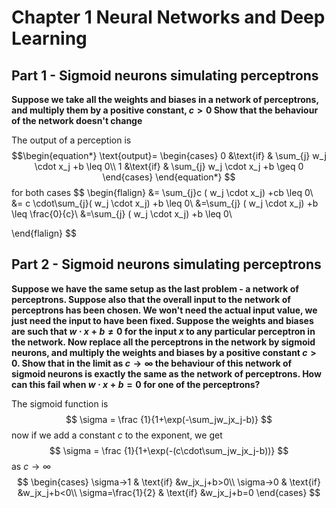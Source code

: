 # Chapter 1 Neural Networks and Deep Learning
## Part 1 - **Sigmoid neurons simulating perceptrons**
**Suppose we take all the weights and biases in a network of perceptrons, and multiply them by a positive constant, $c>0$  Show that the behaviour of the network doesn't change**

The output of a perception is
$$\begin{equation*}
\text{output}=
\begin{cases}
0 &\text{if} & \sum_{j}  w_j \cdot x_j +b \leq 0\\
1 &\text{if} & \sum_{j}  w_j \cdot x_j +b \geq 0
\end{cases}
\end{equation*} 
$$
for both cases 
$$
\begin{flalign}
&= \sum_{j}c ( w_j \cdot x_j) +cb \leq 0\\
&= c \cdot\sum_{j}( w_j \cdot x_j) +b \leq 0\\ 
&=\sum_{j} ( w_j \cdot x_j) +b \leq \frac{0}{c}\\
&=\sum_{j} ( w_j \cdot x_j) +b \leq 0\\

\end{flalign}
$$
## Part 2 - **Sigmoid neurons simulating perceptrons** 
**Suppose we have the same setup as the last problem - a network of perceptrons. Suppose also that the overall input to the network of perceptrons has been chosen. We won't need the actual input value, we just need the input to have been fixed. Suppose the weights and biases are such that $w⋅x+b\neq0$ for the input $x$ to any particular perceptron in the network. Now replace all the perceptrons in the network by sigmoid neurons, and multiply the weights and biases by a positive constant $c>0$. Show that in the limit as $c→∞$ the behaviour of this network of sigmoid neurons is exactly the same as the network of perceptrons. How can this fail when $w⋅x+b=0$ for one of the perceptrons?**

The sigmoid function is 
$$
\sigma = \frac {1}{1+\exp(-\sum_jw_jx_j-b)}
$$
now if we add a constant $c$ to the exponent, we get
$$
\sigma = \frac {1}{1+\exp(-(c\cdot\sum_jw_jx_j-b))}
$$
as $c→∞$
$$
\begin{cases}
\sigma→1 & \text{if} &w_jx_j+b>0\\
\sigma→0 & \text{if} &w_jx_j+b<0\\
\sigma=\frac{1}{2} & \text{if} &w_jx_j+b=0
\end{cases}
$$
